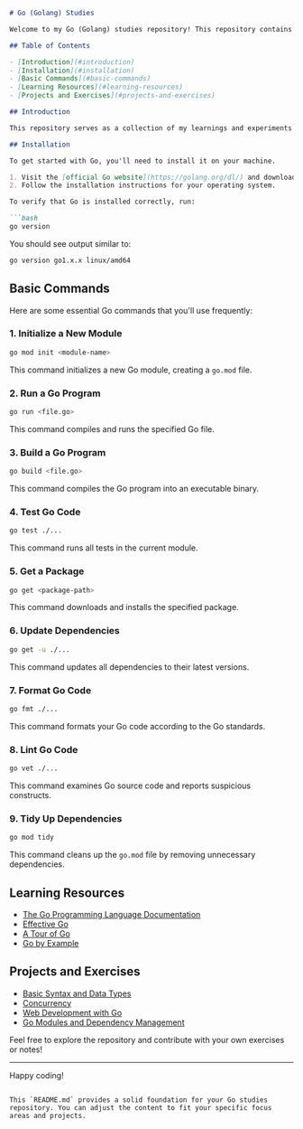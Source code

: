```markdown
# Go (Golang) Studies

Welcome to my Go (Golang) studies repository! This repository contains notes, exercises, and small projects as I explore and learn the Go programming language.

## Table of Contents

- [Introduction](#introduction)
- [Installation](#installation)
- [Basic Commands](#basic-commands)
- [Learning Resources](#learning-resources)
- [Projects and Exercises](#projects-and-exercises)

## Introduction

This repository serves as a collection of my learnings and experiments with Go. The content ranges from basic syntax to more advanced topics such as concurrency, web development, and more.

## Installation

To get started with Go, you'll need to install it on your machine.

1. Visit the [official Go website](https://golang.org/dl/) and download the latest version of Go.
2. Follow the installation instructions for your operating system.

To verify that Go is installed correctly, run:

```bash
go version
```

You should see output similar to:

```bash
go version go1.x.x linux/amd64
```

## Basic Commands

Here are some essential Go commands that you'll use frequently:

### 1. Initialize a New Module

```bash
go mod init <module-name>
```

This command initializes a new Go module, creating a `go.mod` file.

### 2. Run a Go Program

```bash
go run <file.go>
```

This command compiles and runs the specified Go file.

### 3. Build a Go Program

```bash
go build <file.go>
```

This command compiles the Go program into an executable binary.

### 4. Test Go Code

```bash
go test ./...
```

This command runs all tests in the current module.

### 5. Get a Package

```bash
go get <package-path>
```

This command downloads and installs the specified package.

### 6. Update Dependencies

```bash
go get -u ./...
```

This command updates all dependencies to their latest versions.

### 7. Format Go Code

```bash
go fmt ./...
```

This command formats your Go code according to the Go standards.

### 8. Lint Go Code

```bash
go vet ./...
```

This command examines Go source code and reports suspicious constructs.

### 9. Tidy Up Dependencies

```bash
go mod tidy
```

This command cleans up the `go.mod` file by removing unnecessary dependencies.

## Learning Resources

- [The Go Programming Language Documentation](https://golang.org/doc/)
- [Effective Go](https://golang.org/doc/effective_go.html)
- [A Tour of Go](https://tour.golang.org/)
- [Go by Example](https://gobyexample.com/)

## Projects and Exercises

- [Basic Syntax and Data Types](./projects/basic-syntax)
- [Concurrency](./projects/concurrency)
- [Web Development with Go](./projects/web-development)
- [Go Modules and Dependency Management](./projects/modules)

Feel free to explore the repository and contribute with your own exercises or notes!

---

Happy coding!
```

This `README.md` provides a solid foundation for your Go studies repository. You can adjust the content to fit your specific focus areas and projects.